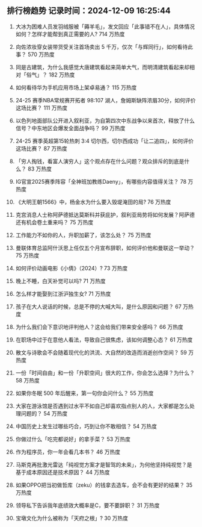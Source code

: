 
## 排行榜趋势 记录时间：2024-12-09 16:25:44
  
  1. 大冰为困难人员发羽绒服被「薅羊毛」，发文回应「此事错不在人」，具体情况如何？怎样才能帮到真正需要的人? 714 万热度
    
  2. 向佐浓妆穿女装带货受关注首场卖出 5 千万，仅次「与辉同行」，如何看待此事？ 570 万热度
    
  3. 同是古建筑，为什么我感觉大唐建筑看起来简单大气，而明清建筑看起来却相对「俗气」？ 182 万热度
    
  4. 如何看待华为手机应用市场上架卓易通？ 115 万热度
    
  5. 24-25 赛季NBA常规赛开拓者 98:107 湖人，詹姆斯缺阵浓眉30分，如何评价这场比赛？ 111 万热度
    
  6. 以色列地面部队公开进入叙利亚，为自第四次中东战争以来首次，释放了什么信号？中东地区会爆发全面战争吗？ 99 万热度
    
  7. 24-25 赛季英超第15轮热刺 3:4 切尔西，切尔西成功「让二追四」，如何评价这场比赛？ 87 万热度
    
  8. 「穷人掏钱，看富人演穷人」这个观点存在什么问题？观众排斥的到底是什么？ 83 万热度
    
  9. IG官宣2025赛季阵容「全神班加教练Daeny」，有哪些内容值得关注？ 78 万热度
    
  10. 《大明王朝1566》中，杨金水为什么要入毁堤淹田的局? 76 万热度
    
  11. 克宫消息人士称阿萨德抵达莫斯科并获庇护，叙利亚局势将如何发展？阿萨德还有机会卷土重来吗？ 75 万热度
    
  12. 工作能力不如你的人，升职加薪了，该怎么处？ 75 万热度
    
  13. 曼联体育总监阿什沃思上任仅五个月宣布辞职，如何评价他和曼联这一举动？ 75 万热度
    
  14. 如何评价动画电影《小倩》（2024）? 73 万热度
    
  15. 晚上不睡，白天补觉可以吗? 71 万热度
    
  16. 怎么样才能娶到江浙沪独生女? 71 万热度
    
  17. 孩子在大人说话的时候，总是不停的大喊大叫，是什么原因和问题？ 67 万热度
    
  18. 为什么我们会下意识地评判他人？这会给我们带来安全感吗？ 66 万热度
    
  19. 在职场中过于在意他人看法，导致自己很焦虑，该如何调整心态？ 61 万热度
    
  20. 散文与诗歌会不会随着现代化的洪流、大自然的改造而消逝创作空间？ 59 万热度
    
  21. 一份「时间自由」和一份「升职空间」很大的工作，你会怎么选择？为什么？ 58 万热度
    
  22. 如果你冬眠 500 年后醒来，第一句你会问什么？ 55 万热度
    
  23. 大家在游泳馆是否遇到过水平不如自己却喜欢指点别人的人，大家都是怎么处理问题的？ 54 万热度
    
  24. 中国历史上发生过哪些巧合，巧到让你不敢相信？ 54 万热度
    
  25. 你做过什么「吃完都说好」的拿手菜？ 53 万热度
    
  26. 作为程序员，你一年会看几本书？ 46 万热度
    
  27. 马斯克再批激光雷达「纯视觉方案才是智驾的未来」，为何他坚持纯视觉？是基于成本原因还是技术原因？ 44 万热度
    
  28. 如果OPPO把当初做哲库（zeku）的钱拿去造车，会不会有更好的结果？ 35 万热度
    
  29. 领导私下告诉我年底绩效大概率是C，要不要辞职？ 31 万热度
    
  30. 宝墩文化为什么被称为「天府之根」? 30 万热度
    
